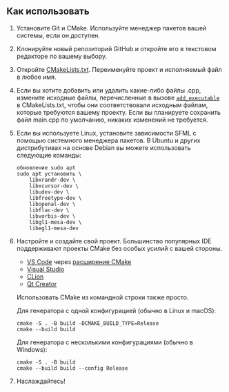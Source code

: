 ## Как использовать

1. Установите Git и CMake. Используйте менеджер пакетов вашей системы, если он доступен.
1. Клонируйте новый репозиторий GitHub и откройте его в текстовом редакторе по вашему выбору.
1. Откройте [CMakeLists.txt](CMakeLists.txt). Переименуйте проект и исполняемый файл в любое имя.
1. Если вы хотите добавить или удалить какие-либо файлы .cpp, измените исходные файлы, перечисленные в вызове [`add_executable`](CMakeLists.txt#L10) в CMakeLists.txt, чтобы они соответствовали исходным файлам, которые требуются вашему проекту. Если вы планируете сохранить файл main.cpp по умолчанию, никаких изменений не требуется.
1. Если вы используете Linux, установите зависимости SFML с помощью системного менеджера пакетов. В Ubuntu и других дистрибутивах на основе Debian вы можете использовать следующие команды:
    ```
    обновление sudo apt
    sudo apt установить \
        libxrandr-dev \
        libxcursor-dev \
        libudev-dev \
        libfreetype-dev \
        libopenal-dev \
        libflac-dev \
        libvorbis-dev \
        libgl1-mesa-dev \
        libegl1-mesa-dev
    ```
1. Настройте и создайте свой проект. Большинство популярных IDE поддерживают проекты CMake без особых усилий с вашей стороны.
    - [VS Code](https://code.visualstudio.com) через [расширение CMake](https://code.visualstudio.com/docs/cpp/cmake-linux)
    - [Visual Studio](https://docs.microsoft.com/en-us/cpp/build/cmake-projects-in-visual-studio?view=msvc-170)
    - [CLion](https://www.jetbrains.com/clion/features/cmake-support.html)
    - [Qt Creator](https://doc.qt.io/qtcreator/creator-project-cmake.html)

    Использовать CMake из командной строки также просто.

    Для генератора с одной конфигурацией (обычно в Linux и macOS):
    ```
    cmake -S . -B build -DCMAKE_BUILD_TYPE=Release
    cmake --build build
    ```

    Для генератора с несколькими конфигурациями (обычно в Windows):
    ```
    cmake -S . -B build
    cmake --build build --config Release
    ```
1. Наслаждайтесь!
